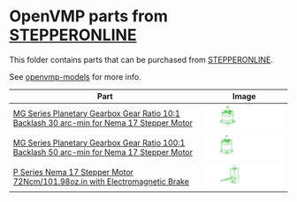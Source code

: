 # OpenVMP parts from [STEPPERONLINE](https://stepperonline.com/)
This folder contains parts that can be purchased from [STEPPERONLINE](https://stepperonline.com/).

See [openvmp-models](https://github.com/openvmp/openvmp-models) for more info.

| Part | Image |
| -- | -- |
| [MG Series Planetary Gearbox Gear Ratio 10:1 Backlash 30 arc-min for Nema 17 Stepper Motor](./nema17-gearbox-planetary-10) | <img alt='MG Series Planetary Gearbox Gear Ratio 10:1 Backlash 30 arc-min for Nema 17 Stepper Motor' src='https://github.com/openvmp/openvmp-models/blob/main/generated_files/parts/stepperonline/nema17-gearbox-planetary-10.svg' width='300' /> |
| [MG Series Planetary Gearbox Gear Ratio 100:1 Backlash 50 arc-min for Nema 17 Stepper Motor](./nema17-gearbox-planetary-100) | <img alt='MG Series Planetary Gearbox Gear Ratio 100:1 Backlash 50 arc-min for Nema 17 Stepper Motor' src='https://github.com/openvmp/openvmp-models/blob/main/generated_files/parts/stepperonline/nema17-gearbox-planetary-100.svg' width='300' /> |
| [P Series Nema 17 Stepper Motor 72Ncm/101.98oz.in with Electromagnetic Brake](./nema17-stepper-brake-72Ncm) | <img alt='P Series Nema 17 Stepper Motor 72Ncm/101.98oz.in with Electromagnetic Brake' src='https://github.com/openvmp/openvmp-models/blob/main/generated_files/parts/stepperonline/nema17-stepper-brake-72Ncm.svg' width='300' /> |
